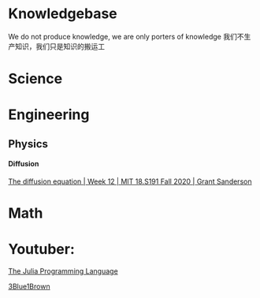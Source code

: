 # Knowledgebase
We do not produce knowledge, we are only porters of knowledge
我们不生产知识，我们只是知识的搬运工



# Science

# Engineering

## Physics

#### Diffusion
[The diffusion equation | Week 12 | MIT 18.S191 Fall 2020 | Grant Sanderson](https://www.youtube.com/watch?v=a3V0BJLIo_c)


# Math


# Youtuber:
[The Julia Programming Language](https://www.youtube.com/user/JuliaLanguage)

[3Blue1Brown](https://www.youtube.com/channel/UCYO_jab_esuFRV4b17AJtAw)
